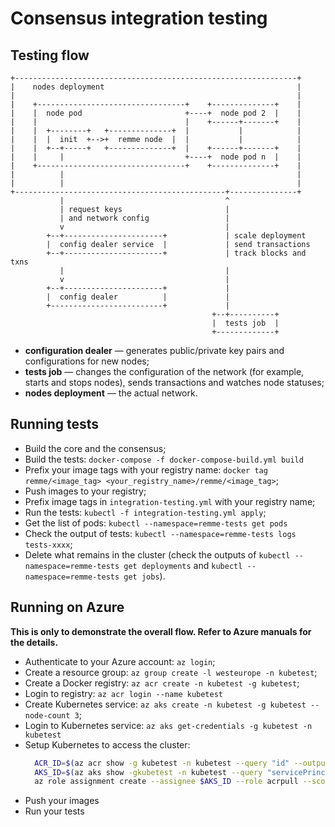 # Consensus integration testing

## Testing flow

```
+---------------------------------------------------------------+
|    nodes deployment                                           |
|                                                               |
|    +---------------------------------+    +--------------+    |
|    |  node pod                       +----+  node pod 2  |    |
|    |                                 |    +------+-------+    |
|    |  +--------+   +--------------+  |           |            |
|    |  |  init  +-->+  remme node  |  |           |            |
|    |  +--+-----+   +--------------+  |    +------+-------+    |
|    |     |                           +----+  node pod n  |    |
|    +---------------------------------+    +--------------+    |
|          |                                                    |
|          |                                                    |
+-----------------------------------------------+---------------+
           |                                    ^
           | request keys                       |
           | and network config                 |
           v                                    |
        +--+----------------------+             | scale deployment
        |  config dealer service  |             | send transactions
        +--+----------------------+             | track blocks and txns
           |                                    |
           v                                    |
        +--+----------------------+             |
        |  config dealer          |             |
        +-------------------------+             |
                                             +--+----------+
                                             |  tests job  |
                                             +-------------+
```

* **configuration dealer** &mdash; generates public/private key pairs and
  configurations for new nodes;
* **tests job** &mdash; changes the configuration of the network (for example,
  starts and stops nodes), sends transactions and watches node statuses;
* **nodes deployment** &mdash; the actual network.

## Running tests

* Build the core and the consensus;
* Build the tests: `docker-compose -f docker-compose-build.yml build`
* Prefix your image tags with your registry name:
  `docker tag remme/<image_tag> <your_registry_name>/remme/<image_tag>`;
* Push images to your registry;
* Prefix image tags in `integration-testing.yml` with your registry name;
* Run the tests: `kubectl -f integration-testing.yml apply`;
* Get the list of pods: `kubectl --namespace=remme-tests get pods`
* Check the output of tests:
  `kubectl --namespace=remme-tests logs tests-xxxx`;
* Delete what remains in the cluster (check the outputs of
  `kubectl --namespace=remme-tests get deployments` and
  `kubectl --namespace=remme-tests get jobs`).

## Running on Azure

**This is only to demonstrate the overall flow. Refer to Azure manuals for the
details.**

* Authenticate to your Azure account: `az login`;
* Create a resource group: `az group create -l westeurope -n kubetest`;
* Create a Docker registry: `az acr create -n kubetest -g kubetest`;
* Login to registry: `az acr login --name kubetest`
* Create Kubernetes service:
  `az aks create -n kubetest -g kubetest --node-count 3`;
* Login to Kubernetes service: `az aks get-credentials -g kubetest -n kubetest`
* Setup Kubernetes to access the cluster:
  ```bash
    ACR_ID=$(az acr show -g kubetest -n kubetest --query "id" --output tsv)
    AKS_ID=$(az aks show -gkubetest -n kubetest --query "servicePrincipalProfile.clientId" --output tsv)
    az role assignment create --assignee $AKS_ID --role acrpull --scope $ACR_ID
  ```
* Push your images
* Run your tests
